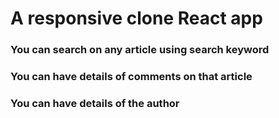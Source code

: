 # A responsive clone React app 
### You can search on any article using search keyword
### You can have details of comments on that article
### You can have details of the author
